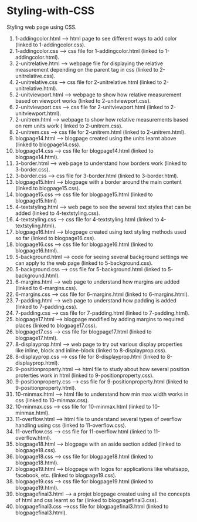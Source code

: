 # Styling-with-CSS
Styling web page using CSS.
  1) 1-addingcolor.html --> html page to see different ways to add color (linked to 1-addingcolor.css).
  2) 1-addingcolor.css --> css file for 1-addingcolor.html (linked to 1-addingcolor.html).
  3) 2-unitrelative.html --> webpage file for displaying the relative measurement depending on the parent tag in css (linked to 2-unitrelative.css).
  4) 2-unitrelative.css --> css file for 2-unitrelative.html (linked to 2-unitrelative.html).
  5) 2-unitviewport.html --> webpage to show how relative measurement based on viewport works (linked to 2-unitviewport.css).
  6) 2-unitviewport.css --> css file for 2-unitviewport.html (linked to 2-unitviewport.html).
  7) 2-unitrem.html --> webpage to show how relative measurements based on rem units work ( linked to 2-unitrem.css).
  8) 2-unitrem.css --> css file for 2-unitrem.html (linked to 2-unitrem.html).
  9) blogpage14.html --> blogpage created using the units learnt above (linked to blogpage14.css).
  10) blogpage14.css --> css file for blogpage14.html (linked to blogpage14.html).
  11) 3-border.html --> web page to understand how borders work (linked to 3-border.css).
  12) 3-border.css --> css file for 3-border.html (linked to 3-border.html).
  13) blogpage15.html --> blogpage with a border around the main content (linked to blogpage15.css).
  14) blogpage15.css --> css file for blogpage15.html (linked to blogpage15.html)
  15) 4-textstyling.html --> web page to see the several text styles that can be added (linked to 4-textstyling.css).
  16) 4-textstyling.css --> css file for 4-textstyling.html (linked to 4-textstyling.html).
  17) blogpage16.html --> blogpage created using text styling methods used so far (linked to blogpage16.css).
  18) blogpage16.css --> css file for blogpage16.html (linked to blogpage16.html).
  19) 5-background.html --> code for seeing several background settings we can apply to the web page (linked to 5-background.css).
  20) 5-background.css --> css file for 5-background.html (linked to 5-background.html).
  21) 6-margins.html --> web page to understand how margins are added (linked to 6-margins.css).
  22) 6-margins.css --> css file for 6-margins.html (linked to 6-margins.html).
  23) 7-padding.html --> web page to understand how padding is added (linked to 7-padding.css).
  24) 7-padding.css --> css file for 7-padding.html (linked to 7-padding.html).
  25) blogpage17.html --> blogpage modified by adding margins to required places (linked to blogpage17.css).
  26) blogpage17.css --> css file for blogpage17.html (linked to blogpage17.html).
  27) 8-displayprop.html --> web page to try out various display properties like inline, block and inline-block (linked to 8-displayprop.css).
  28) 8-displayprop.css --> css file for 8-displayprop.html (linked to 8-displayprop.html).
  29) 9-positionproperty.html --> html file to study about how several position proterties work in html (linked to 9-positionproperty.css).
  30) 9-positionproperty.css --> css file for 9-positionproperty.html (linked to 9-positionproperty.html).
  31) 10-minmax.html --> html file to understand how min max width works in css (linked to 10-minmax.css).
  32) 10-minmax.css --> css file for 10-minmax.html (linked to 10-minmax.html).
  33) 11-overflow.html --> html file to understand several types of overflow handling using css (linked to 11-overflow.css).
  34) 11-overflow.css --> css file for 11-overflow.html (linked to 11-overflow.html).
  35) blogpage18.html --> blogpage with an aside section added (linked to blogpage18.css).
  36) blogpage18.css --> css file for blogpage18.html (linked to blogpage18.html).
  37) blogpage19.html --> blogpage with logos for applications like whatsapp, facebook, etc. (linked to blogpage19.css).
  38) blogpage19.css --> css file for blogpage19.html (linked to blogpage19.html).
  39) blogpagefinal3.html --> a projet blogpage created using all the concepts of html and css learnt so far (linked to blogpagefinal3.css).
  40) blogpagefinal3.css -->css file for blogpagefinal3.html (linked to blogpagefinal3.html).
